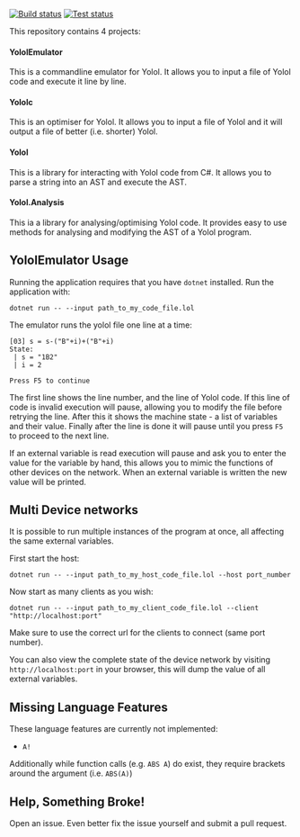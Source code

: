[![Build status](https://github.com/martindevans/Yolol/workflows/Build/badge.svg?branch=master)](https://github.com/martindevans/Yolol/workflows/Build/badge.svg?branch=master)
[![Test status](https://github.com/martindevans/Yolol/workflows/Test/badge.svg?branch=master)](https://github.com/martindevans/Yolol/workflows/Test/badge.svg?branch=master)

This repository contains 4 projects:

#### YololEmulator

This is a commandline emulator for Yolol. It allows you to input a file of Yolol code and execute it line by line.

#### Yololc

This is an optimiser for Yolol. It allows you to input a file of Yolol and it will output a file of better (i.e. shorter) Yolol.

#### Yolol

This is a library for interacting with Yolol code from C#. It allows you to parse a string into an AST and execute the AST.

#### Yolol.Analysis

This ia a library for analysing/optimising Yolol code. It provides easy to use methods for analysing and modifying the AST of a Yolol program.

## YololEmulator Usage

Running the application requires that you have `dotnet` installed. Run the application with:

```
dotnet run -- --input path_to_my_code_file.lol
```

The emulator runs the yolol file one line at a time:

```
[03] s = s-("B"+i)+("B"+i)
State:
 | s = "1B2"
 | i = 2

Press F5 to continue
```

The first line shows the line number, and the line of Yolol code. If this line of code is invalid execution will pause, allowing you to modify the file before retrying the line. After this it shows the machine state - a list of variables and their value. Finally after the line is done it will pause until you press `F5` to proceed to the next line.

If an external variable is read execution will pause and ask you to enter the value for the variable by hand, this allows you to mimic the functions of other devices on the network. When an external variable is written the new value will be printed.

## Multi Device networks

It is possible to run multiple instances of the program at once, all affecting the same external variables.

First start the host:

```
dotnet run -- --input path_to_my_host_code_file.lol --host port_number
```

Now start as many clients as you wish:

```
dotnet run -- --input path_to_my_client_code_file.lol --client "http://localhost:port"
```

Make sure to use the correct url for the clients to connect (same port number).

You can also view the complete state of the device network by visiting `http://localhost:port` in your browser, this will dump the value of all external variables.

## Missing Language Features

These language features are currently not implemented:
 - `A!`
 
 Additionally while function calls (e.g. `ABS A`) do exist, they require brackets around the argument (i.e. `ABS(A)`)

## Help, Something Broke!

Open an issue. Even better fix the issue yourself and submit a pull request.

